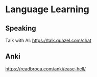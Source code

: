 # Language Learning

## Speaking

Talk with AI: <https://talk.quazel.com/chat>

## Anki

<https://readbroca.com/anki/ease-hell/>
